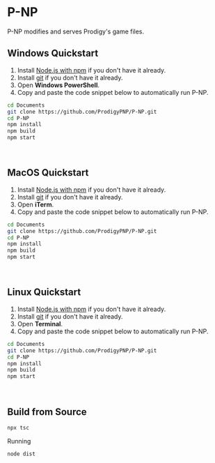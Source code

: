 # P-NP
P-NP modifies and serves Prodigy's game files.
<br>

## Windows Quickstart

1. Install [Node.js with npm](https://nodejs.org/) if you don't have it already.
2. Install [git](https://git-scm.com) if you don't have it already.
3. Open **Windows PowerShell**.
4. Copy and paste the code snippet below to automatically run P-NP.

```sh
cd Documents
git clone https://github.com/ProdigyPNP/P-NP.git
cd P-NP
npm install
npm build
npm start
```
<br>


## MacOS Quickstart

1. Install [Node.js with npm](https://nodejs.org/) if you don't have it already.
2. Install [git](https://git-scm.com) if you don't have it already.
3. Open **iTerm**.
4. Copy and paste the code snippet below to automatically run P-NP.

```sh
cd Documents
git clone https://github.com/ProdigyPNP/P-NP.git
cd P-NP
npm install
npm build
npm start
```
<br>


## Linux Quickstart

1. Install [Node.js with npm](https://nodejs.org/) if you don't have it already.
2. Install [git](https://git-scm.com) if you don't have it already.
3. Open **Terminal**.
4. Copy and paste the code snippet below to automatically run P-NP.

```sh
cd Documents
git clone https://github.com/ProdigyPNP/P-NP.git
cd P-NP
npm install
npm build
npm start
```
<br>

## Build from Source

```sh
npx tsc
```

Running
```sh
node dist
```
